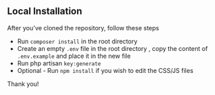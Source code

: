 ## Local Installation

After you've cloned the repository, follow these steps

- Run `composer install` in the root directory
- Create an empty `.env` file in the root directory , copy the content of `.env.example` and place it in the new file
- Run php artisan `key:generate`
- Optional - Run `npm install` if you wish to edit the CSS/JS files

Thank you!
